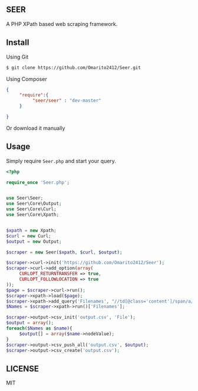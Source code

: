 ## SEER

A PHP XPath based web scraping framework.

Install
-----

Using Git
```bash
$ git clone https://github.com/Omarito2412/Seer.git
```

Using Composer
```json
{
     "require":{
          "seer/seer" : "dev-master"
     }

}
```

Or download it manually


Usage
-----
Simply require `Seer.php` and start your query.


````php
<?php

require_once 'Seer.php';


use Seer\Seer;
use Seer\Core\Output;
use Seer\Core\Curl;
use Seer\Core\Xpath;


$xpath = new Xpath;
$curl = new Curl;
$output = new Output;

$scraper = new Seer($xpath, $curl, $output);

$scraper->curl->init('https://github.com/Omarito2412/Seer');
$scraper->curl->add_option(array(
     CURLOPT_RETURNTRANSFER => true,
     CURLOPT_FOLLOWLOCATION => true
));
$page = $scraper->curl->run();
$scraper->xpath->load($page);
$scraper->xpath->add_query('Filenames', "//td[@class='content']/span/a/text()");
$Names = $scraper->xpath->run()['Filenames'];

$scraper->output->csv_init('output.csv', 'File');
$output = array();
foreach($Names as $name){
     $output[] = array($name->nodeValue);
}
$scraper->output->csv_push_all('output.csv', $output);
$scraper->output->csv_create('output.csv');
````

LICENSE
-----
MIT
